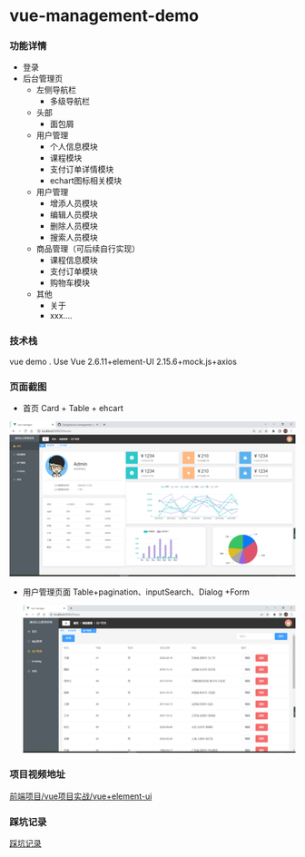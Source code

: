# vue-management-demo
### 功能详情

* 登录
* 后台管理页
  * 左侧导航栏
    * 多级导航栏
  * 头部
    * 面包屑
  * 用户管理
    * 个人信息模块
    * 课程模块
    * 支付订单详情模块
    * echart图标相关模块
  * 用户管理
    * 增添人员模块
    * 编辑人员模块
    * 删除人员模块
    * 搜索人员模块
  * 商品管理（可后续自行实现）
    * 课程信息模块
    * 支付订单模块
    * 购物车模块
  * 其他
    * 关于
    * xxx....

### 技术栈

vue demo . Use  Vue 2.6.11+element-UI 2.15.6+mock.js+axios

### 页面截图

* 首页 Card +  Table + ehcart

![Home](image/Home.png)

* 用户管理页面   Table+pagination、inputSearch、Dialog +Form

  ![](image/用户管理页面.png)

### 项目视频地址

[前端项目/vue项目实战/vue+element-ui](https://www.bilibili.com/video/BV1QU4y1E7qo?p=6)

### 踩坑记录
[踩坑记录](https://github.com/Cjiangha/vue-management-demo/blob/master/%E8%B8%A9%E5%9D%91%E8%AE%B0%E5%BD%95.md)
